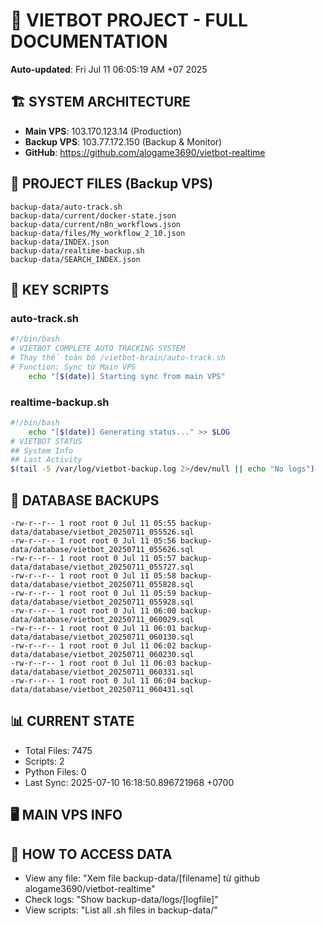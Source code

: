 # 🤖 VIETBOT PROJECT - FULL DOCUMENTATION
**Auto-updated**: Fri Jul 11 06:05:19 AM +07 2025

## 🏗️ SYSTEM ARCHITECTURE
- **Main VPS**: 103.170.123.14 (Production)
- **Backup VPS**: 103.77.172.150 (Backup & Monitor)
- **GitHub**: https://github.com/alogame3690/vietbot-realtime

## 📁 PROJECT FILES (Backup VPS)
```
backup-data/auto-track.sh
backup-data/current/docker-state.json
backup-data/current/n8n_workflows.json
backup-data/files/My_workflow_2_10.json
backup-data/INDEX.json
backup-data/realtime-backup.sh
backup-data/SEARCH_INDEX.json
```

## 🔧 KEY SCRIPTS
### auto-track.sh
```bash
#!/bin/bash
# VIETBOT COMPLETE AUTO TRACKING SYSTEM
# Thay thế toàn bộ /vietbot-brain/auto-track.sh
# Function: Sync từ Main VPS
    echo "[$(date)] Starting sync from main VPS"
```
### realtime-backup.sh
```bash
#!/bin/bash
    echo "[$(date)] Generating status..." >> $LOG
# VIETBOT STATUS
## System Info
## Last Activity
$(tail -5 /var/log/vietbot-backup.log 2>/dev/null || echo "No logs")
```

## 💾 DATABASE BACKUPS
```
-rw-r--r-- 1 root root 0 Jul 11 05:55 backup-data/database/vietbot_20250711_055526.sql
-rw-r--r-- 1 root root 0 Jul 11 05:56 backup-data/database/vietbot_20250711_055626.sql
-rw-r--r-- 1 root root 0 Jul 11 05:57 backup-data/database/vietbot_20250711_055727.sql
-rw-r--r-- 1 root root 0 Jul 11 05:58 backup-data/database/vietbot_20250711_055828.sql
-rw-r--r-- 1 root root 0 Jul 11 05:59 backup-data/database/vietbot_20250711_055928.sql
-rw-r--r-- 1 root root 0 Jul 11 06:00 backup-data/database/vietbot_20250711_060029.sql
-rw-r--r-- 1 root root 0 Jul 11 06:01 backup-data/database/vietbot_20250711_060130.sql
-rw-r--r-- 1 root root 0 Jul 11 06:02 backup-data/database/vietbot_20250711_060230.sql
-rw-r--r-- 1 root root 0 Jul 11 06:03 backup-data/database/vietbot_20250711_060331.sql
-rw-r--r-- 1 root root 0 Jul 11 06:04 backup-data/database/vietbot_20250711_060431.sql
```

## 📊 CURRENT STATE
- Total Files: 7475
- Scripts: 2
- Python Files: 0
- Last Sync: 2025-07-10 16:18:50.896721968 +0700

## 🖥️ MAIN VPS INFO


## 🚨 HOW TO ACCESS DATA
- View any file: "Xem file backup-data/[filename] từ github alogame3690/vietbot-realtime"
- Check logs: "Show backup-data/logs/[logfile]"
- View scripts: "List all .sh files in backup-data/"
